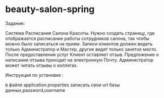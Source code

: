 # beauty-salon-spring

Задание:

Система Расписания Салона Красоты. Нужно создать страницу,
где отображается расписание работы сотрудников салона, так чтобы можно
было записаться на прием. Записи клиентов должен видеть только
Администратор и Мастер, другие видят только занятое место. После
предоставления услуг Клиент оставляет отзыв. Предложение о написании
отзыва приходит на электронную Почту. Администратор может читать
отзывы о коллегах.

Инструкция по установке :

в файле application.properties записать свои url базы данных,password,username

